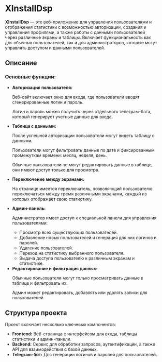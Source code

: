<h1>XInstallDsp</h1>
    <p><strong>XInstallDsp</strong> — это веб-приложение для управления пользователями и отображения статистики с возможностью авторизации, создания и управления профилями, а также работы с данными пользователей через различные экраны и таблицы. Включает функциональность как для обычных пользователей, так и для администраторов, которые могут управлять доступом и данными пользователей.</p>
    <h2>Описание</h2>
    <h3>Основные функции:</h3>
    <ul>
        <li>
            <strong>Авторизация пользователя:</strong>
            <p>Веб-сайт включает окно для входа, где пользователи вводят сгенерированные логин и пароль.</p>
            <p>Логин и пароль можно получить через отдельного телеграм-бота, который генерирует учетные данные для входа.</p>
        </li>
        <li>
            <strong>Таблица с данными:</strong>
            <p>После успешной авторизации пользователи могут видеть таблицу с данными.</p>
            <p>Пользователи могут фильтровать данные по дате и фиксированным промежуткам времени: месяц, неделя, день.</p>
            <p>Обычные пользователи не могут редактировать данные в таблице, они имеют доступ только для просмотра.</p>
        </li>
        <li>
            <strong>Переключение между экранами:</strong>
            <p>На странице имеется переключатель, позволяющий пользователю переключаться между тремя различными экранами, каждый из которых отображает свою статистику.</p>
        </li>
        <li>
            <strong>Админ-панель:</strong>
            <p>Администратор имеет доступ к специальной панели для управления пользователями:</p>
            <ul>
                <li>Просмотр всех существующих пользователей.</li>
                <li>Добавление новых пользователей и генерация для них логинов и паролей.</li>
                <li>Удаление пользователей.</li>
                <li>Переход на статистику выбранного пользователя.</li>
                <li>Выдача доступа пользователю к различным экранам и статистике.</li>
            </ul>
        </li>
        <li>
            <strong>Редактирование и фильтрация данных:</strong>
            <p>Обычные пользователи могут только просматривать данные в таблице и фильтровать их.</p>
            <p>Админ может редактировать, добавлять или удалять записи для пользователей.</p>
        </li>
    </ul>
    <h2>Структура проекта</h2>
    <p>Проект включает несколько ключевых компонентов:</p>
    <ul>
        <li><strong>Frontend:</strong> Веб-страница с интерфейсом для входа, таблицы статистики и админ-панели.</li>
        <li><strong>Backend:</strong> Сервис для обработки запросов, аутентификации, а также API для взаимодействия с базой данных.</li>
        <li><strong>Telegram-бот:</strong> Для генерации логинов и паролей для пользователей.</li>
    </ul>
